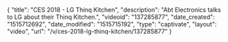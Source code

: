 {
    "title": "CES 2018 - LG Thinq Kitchen",
    "description": "Abt Electronics talks to LG about their Thinq Kitchen.",
    "videoid": "137285877",
    "date_created": "1515712692",
    "date_modified": "1515715192",
    "type": "captivate",
    "layout": "video",
    "url": "\/v\/ces-2018-lg-thinq-kitchen\/137285877"
}